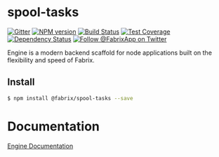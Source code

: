 # spool-tasks

[![Gitter][gitter-image]][gitter-url]
[![NPM version][npm-image]][npm-url]
[![Build Status][ci-image]][ci-url]
[![Test Coverage][coverage-image]][coverage-url]
[![Dependency Status][daviddm-image]][daviddm-url]
[![Follow @FabrixApp on Twitter][twitter-image]][twitter-url]

Engine is a modern backend scaffold for node applications built on the flexibility and speed of Fabrix.

## Install
```sh
$ npm install @fabrix/spool-tasks --save
```

# Documentation

[Engine Documentation](https://fabrix-app.github.io/engine-docs/)

[npm-image]: https://img.shields.io/npm/v/@fabrix/spool-tasks.svg?style=flat-square
[npm-url]: https://npmjs.org/package/@fabrix/spool-tasks
[ci-image]: https://img.shields.io/circleci/project/github/fabrix-app/spool-tasks/master.svg
[ci-url]: https://circleci.com/gh/fabrix-app/spool-tasks/tree/master
[daviddm-image]: http://img.shields.io/david/fabrix-app/spool-tasks.svg?style=flat-square
[daviddm-url]: https://david-dm.org/fabrix-app/spool-tasks
[gitter-image]: http://img.shields.io/badge/+%20GITTER-JOIN%20CHAT%20%E2%86%92-1DCE73.svg?style=flat-square
[gitter-url]: https://gitter.im/fabrix-app/fabrix
[twitter-image]: https://img.shields.io/twitter/follow/FabrixApp.svg?style=social
[twitter-url]: https://twitter.com/FabrixApp
[coverage-image]: https://img.shields.io/codeclimate/coverage/github/fabrix-app/spool-tasks.svg?style=flat-square
[coverage-url]: https://codeclimate.com/github/fabrix-app/spool-tasks/coverage
